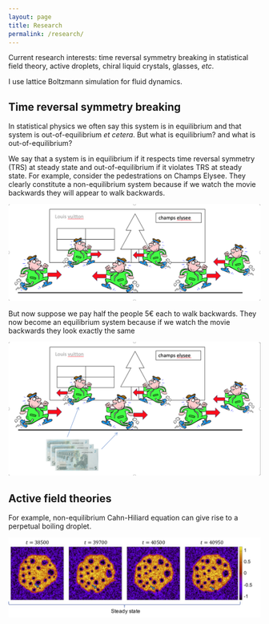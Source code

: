 ```yaml
---
layout: page
title: Research
permalink: /research/
---
```


Current research interests: time reversal symmetry breaking in statistical field theory, active droplets, chiral liquid crystals, glasses, _etc_.

I use lattice Boltzmann simulation for fluid dynamics.

## Time reversal symmetry breaking

In statistical physics we often say this system is in equilibrium and that system is out-of-equilibrium _et cetera_. But what is equilibrium? and what is out-of-equilibrium?

We say that a system is in equilibrium if it respects time reversal symmetry (TRS) at steady state and out-of-equilibrium if it violates TRS at steady state. For example, consider the pedestrations on Champs Elysee. They clearly constitute a non-equilibrium system because if we watch the movie backwards they will appear to walk backwards. 

<img src="https://raw.githubusercontent.com/elsentjhung/elsentjhung.github.io/master/people1.png" alt="drawing" width="800"/>

But now suppose we pay half the people 5€ each to walk backwards. They now become an equilibrium system because if we watch the movie backwards they look exactly the same

<img src="https://raw.githubusercontent.com/elsentjhung/elsentjhung.github.io/master/people2.png" alt="drawing" width="800"/>



## Active field theories

For example, non-equilibrium Cahn-Hiliard equation can give rise to a perpetual boiling droplet.

<img src="https://raw.githubusercontent.com/elsentjhung/elsentjhung.github.io/master/boiling-droplet.jpg" alt="drawing" width="1200"/>



